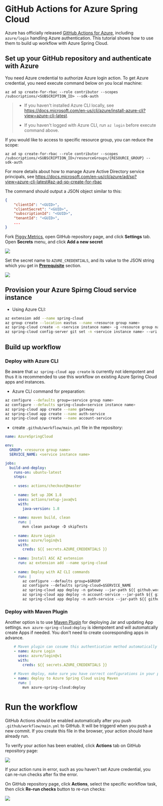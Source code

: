 # GitHub Actions for Azure Spring Cloud

Azure has officially released [GitHub Actions for Azure](https://github.com/Azure/actions/), including `azure/login` handling Azure authentication. This tutorial shows how to use them to build up workflow with Azure Spring Cloud.
## Set up your GitHub repository and authenticate with Azure 

You need Azure credential to authorize Azure login action. To get Azure credential, you need execute command below on you local machine:

```
az ad sp create-for-rbac --role contributor --scopes /subscriptions/<SUBSCRIPTION_ID> --sdk-auth
```

> * If you haven't installed Azure CLI locally, see <https://docs.microsoft.com/en-us/cli/azure/install-azure-cli?view=azure-cli-latest>.
>
> * If you haven't logged with Azure CLI, run `az login` before execute command above.

If you would like to access to specific resource group, you can reduce the scope:

```
az ad sp create-for-rbac --role contributor --scopes /subscriptions/<SUBSCRIPTION_ID>/resourceGroups/{RESOURCE_GROUP} --sdk-auth
```

For more details about how to manage Azure Active Directory service principals, see <https://docs.microsoft.com/en-us/cli/azure/ad/sp?view=azure-cli-latest#az-ad-sp-create-for-rbac>

The command should output a JSON object similar to this:

```json
{
    "clientId": "<GUID>",
    "clientSecret": "<GUID>",
    "subscriptionId": "<GUID>",
    "tenantId": "<GUID>",
    ...
}
```

Fork [Piggy Metrics](https://github.com/Azure-Samples/piggymetrics), open GitHub repository page, and click **Settings** tab. Open **Secrets** menu, and click **Add a new secret**

![](media/secret.png)

Set the secret name to `AZURE_CREDENTIALS`, and its value to the JSON string which you get in [**Prerequisite**](#prerequisite) section.

![](media/credential.png)
## Provision your Azure Spirng Cloud service instance
- Using Azure CLI:
```bash
az extension add --name spring-cloud
az group create --location eastus --name <resource group name>
az spring-cloud create -n <service instance name> -g <resource group name>
az spring-cloud config-server git set -n <service instance name> --uri https://github.com/xxx/piggymetrics --label config
```

## Build up workflow

### Deploy with Azure CLI
Be aware that `az spring-cloud app create` is currently not idempotent and thus it is recommended to use this workflow on existing Azure Spring Cloud apps and instances.

- Azure CLI command for preparation:
```bash
az configure --defaults group=<service group name>
az configure --defaults spring-cloud=<service instance name>
az spring-cloud app create --name gateway
az spring-cloud app create --name auth-service
az spring-cloud app create --name account-service
```

- create `.github/workflow/main.yml` file in the repository:
```yml
name: AzureSpringCloud

env:
  GROUP: <resource group name>
  SERVICE_NAME: <service instance name>

jobs:
  build-and-deploy:
    runs-on: ubuntu-latest
    steps:
    
    - uses: actions/checkout@master
    
    - name: Set up JDK 1.8
      uses: actions/setup-java@v1
      with:
        java-version: 1.8
    
    - name: maven build, clean
      run: |
        mvn clean package -D skipTests
    
    - name: Azure Login
      uses: azure/login@v1
      with:
        creds: ${{ secrets.AZURE_CREDENTIALS }}
      
    - name: Install ASC AZ extension
      run: az extension add --name spring-cloud
   
    - name: Deploy with AZ CLI commands
      run: |
        az configure --defaults group=$GROUP
        az configure --defaults spring-cloud=$SERVICE_NAME
        az spring-cloud app deploy -n gateway --jar-path ${{ github.workspace }}/gateway/target/gateway.jar
        az spring-cloud app deploy -n account-service --jar-path ${{ github.workspace }}/account-service/target/account-service.jar
        az spring-cloud app deploy -n auth-service --jar-path ${{ github.workspace }}/auth-service/target/auth-service.jar
```

### Deploy with Maven Plugin
Another option is to use [Maven Plugin](https://docs.microsoft.com/en-us/azure/spring-cloud/spring-cloud-quickstart-launch-app-maven) for deploying Jar and updating App settings. `mvn azure-spring-cloud:deploy` is idempotent and will automatcally create Apps if needed. You don't need to create cooresponding apps in advance.

```yml
    # Maven plugin can cosume this authentication method automatically
    - name: Azure Login
      uses: azure/login@v1
      with:
        creds: ${{ secrets.AZURE_CREDENTIALS }}
    
    # Maven deploy, make sure you have correct configurations in your pom.xml
    - name: deploy to Azure Spring Cloud using Maven
      run: |
        mvn azure-spring-cloud:deploy
```

# Run the workflow

GitHub Actions should be enabled automatically after you push `.github/workflow/main.yml` to GitHub. It will be triggerd when you push a new commit. If you create this file in the browser, your action should have already run.

To verify your action has been enabled, click **Actions** tab on GitHub repository page:

![](media/actions.png)

If your action runs in error, such as you haven't set Azure credential, you can re-run checks after fix the error.

On GitHub repository page, click **Actions**, select the specific workflow task, then click **Re-run checks** button to re-run checks:

![](media/rerun.png)
